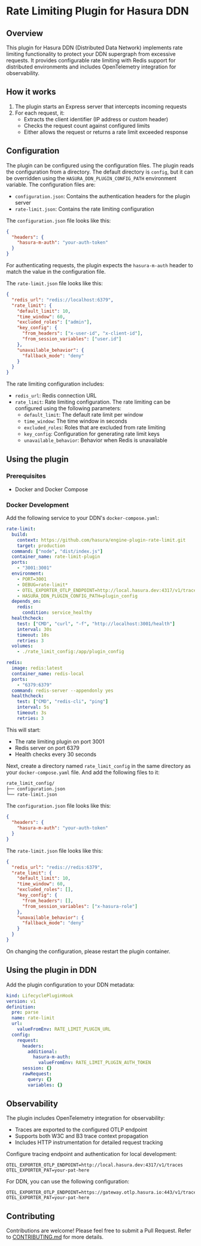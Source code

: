 # Rate Limiting Plugin for Hasura DDN

## Overview

This plugin for Hasura DDN (Distributed Data Network) implements rate limiting functionality to protect your DDN supergraph
from excessive requests. It provides configurable rate limiting with Redis support for distributed environments and includes
OpenTelemetry integration for observability.

## How it works

1. The plugin starts an Express server that intercepts incoming requests
2. For each request, it:
   - Extracts the client identifier (IP address or custom header)
   - Checks the request count against configured limits
   - Either allows the request or returns a rate limit exceeded response

## Configuration

The plugin can be configured using the configuration files. The plugin reads the configuration from a directory.
The default directory is `config`, but it can be overridden using the `HASURA_DDN_PLUGIN_CONFIG_PATH` environment variable.
The configuration files are:

- `configuration.json`: Contains the authentication headers for the plugin server
- `rate-limit.json`: Contains the rate limiting configuration

The `configuration.json` file looks like this:

```json
{
  "headers": {
    "hasura-m-auth": "your-auth-token"
  }
}
```

For authenticating requests, the plugin expects the `hasura-m-auth` header to match the value in the configuration file.

The `rate-limit.json` file looks like this:

```json
{
  "redis_url": "redis://localhost:6379",
  "rate_limit": {
    "default_limit": 10,
    "time_window": 60,
    "excluded_roles": ["admin"],
    "key_config": {
      "from_headers": ["x-user-id", "x-client-id"],
      "from_session_variables": ["user.id"]
    },
    "unavailable_behavior": {
      "fallback_mode": "deny"
    }
  }
}
```

The rate limiting configuration includes:

- `redis_url`: Redis connection URL
- `rate_limit`: Rate limiting configuration. The rate limiting can be configured using the following parameters:
  - `default_limit`: The default rate limit per window
  - `time_window`: The time window in seconds
  - `excluded_roles`: Roles that are excluded from rate limiting
  - `key_config`: Configuration for generating rate limit keys
  - `unavailable_behavior`: Behavior when Redis is unavailable

## Using the plugin

### Prerequisites

- Docker and Docker Compose

### Docker Development

Add the following service to your DDN's `docker-compose.yaml`:

```yaml
rate-limit:
  build:
    context: https://github.com/hasura/engine-plugin-rate-limit.git
    target: production
  command: ["node", "dist/index.js"]
  container_name: rate-limit-plugin
  ports:
    - "3001:3001"
  environment:
    - PORT=3001
    - DEBUG=rate-limit*
    - OTEL_EXPORTER_OTLP_ENDPOINT=http://local.hasura.dev:4317/v1/traces
    - HASURA_DDN_PLUGIN_CONFIG_PATH=plugin_config
  depends_on:
    redis:
      condition: service_healthy
  healthcheck:
    test: ["CMD", "curl", "-f", "http://localhost:3001/health"]
    interval: 30s
    timeout: 10s
    retries: 3
  volumes:
    - ./rate_limit_config:/app/plugin_config

redis:
  image: redis:latest
  container_name: redis-local
  ports:
    - "6379:6379"
  command: redis-server --appendonly yes
  healthcheck:
    test: ["CMD", "redis-cli", "ping"]
    interval: 5s
    timeout: 3s
    retries: 3
```

This will start:

- The rate limiting plugin on port 3001
- Redis server on port 6379
- Health checks every 30 seconds

Next, create a directory named `rate_limit_config` in the same directory as your `docker-compose.yaml` file. And add the following files to it:

```bash
rate_limit_config/
├── configuration.json
└── rate-limit.json
```

The `configuration.json` file looks like this:

```json
{
  "headers": {
    "hasura-m-auth": "your-auth-token"
  }
}
```

The `rate-limit.json` file looks like this:

```json
{
  "redis_url": "redis://redis:6379",
  "rate_limit": {
    "default_limit": 10,
    "time_window": 60,
    "excluded_roles": [],
    "key_config": {
      "from_headers": [],
      "from_session_variables": ["x-hasura-role"]
    },
    "unavailable_behavior": {
      "fallback_mode": "deny"
    }
  }
}
```

On changing the configuration, please restart the plugin container.

## Using the plugin in DDN

Add the plugin configuration to your DDN metadata:

```yaml
kind: LifecyclePluginHook
version: v1
definition:
  pre: parse
  name: rate-limit
  url:
    valueFromEnv: RATE_LIMIT_PLUGIN_URL
  config:
    request:
      headers:
        additional:
          hasura-m-auth:
            valueFromEnv: RATE_LIMIT_PLUGIN_AUTH_TOKEN
      session: {}
      rawRequest:
        query: {}
        variables: {}
```

## Observability

The plugin includes OpenTelemetry integration for observability:

- Traces are exported to the configured OTLP endpoint
- Supports both W3C and B3 trace context propagation
- Includes HTTP instrumentation for detailed request tracking

Configure tracing endpoint and authentication for local development:

```env
OTEL_EXPORTER_OTLP_ENDPOINT=http://local.hasura.dev:4317/v1/traces
OTEL_EXPORTER_PAT=your-pat-here
```

For DDN, you can use the following configuration:

```env
OTEL_EXPORTER_OTLP_ENDPOINT=https://gateway.otlp.hasura.io:443/v1/traces
OTEL_EXPORTER_PAT=your-pat-here
```

## Contributing

Contributions are welcome! Please feel free to submit a Pull Request.
Refer to [CONTRIBUTING.md](CONTRIBUTING.md) for more details.
